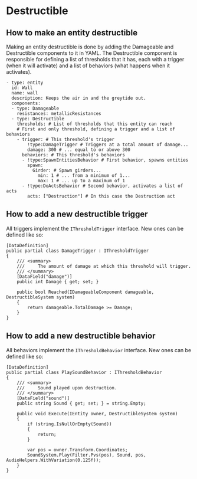 # Destructible

## How to make an entity destructible
Making an entity destructible is done by adding the Damageable and Destructible components to it in YAML.
The Destructible component is responsible for defining a list of thresholds that it has, each with a trigger (when it will activate) and a list of behaviors (what happens when it activates).

```yaml=
- type: entity
  id: Wall
  name: wall
  description: Keeps the air in and the greytide out.
  components:
  - type: Damageable
    resistances: metallicResistances
  - type: Destructible
    thresholds: # List of thresholds that this entity can reach
    # First and only threshold, defining a trigger and a list of behaviors
    - trigger: # This threshold's trigger
        !type:DamageTrigger # Triggers at a total amount of damage...
        damage: 300 # ... equal to or above 300
      behaviors: # This threshold's behaviors
      - !type:SpawnEntitiesBehavior # First behavior, spawns entities
        spawn:
          Girder: # Spawn girders...
            min: 1 # ... from a minimum of 1...
            max: 1 # ... up to a maximum of 1
      - !type:DoActsBehavior # Second behavior, activates a list of acts
        acts: ["Destruction"] # In this case the Destruction act
```

## How to add a new destructible trigger
All triggers implement the `IThresholdTrigger` interface.
New ones can be defined like so:

```csharp=
[DataDefinition]
public partial class DamageTrigger : IThresholdTrigger
{
    /// <summary>
    ///     The amount of damage at which this threshold will trigger.
    /// </summary>
    [DataField("damage")]
    public int Damage { get; set; }

    public bool Reached(IDamageableComponent damageable, DestructibleSystem system)
    {
        return damageable.TotalDamage >= Damage;
    }
}
```

## How to add a new destructible behavior
All behaviors implement the `IThresholdBehavior` interface.
New ones can be defined like so:

```csharp=
[DataDefinition]
public partial class PlaySoundBehavior : IThresholdBehavior
{
    /// <summary>
    ///     Sound played upon destruction.
    /// </summary>
    [DataField("sound")]
    public string Sound { get; set; } = string.Empty;

    public void Execute(IEntity owner, DestructibleSystem system)
    {
        if (string.IsNullOrEmpty(Sound))
        {
            return;
        }

        var pos = owner.Transform.Coordinates;
        SoundSystem.Play(Filter.Pvs(pos), Sound, pos, AudioHelpers.WithVariation(0.125f));
    }
}
```
